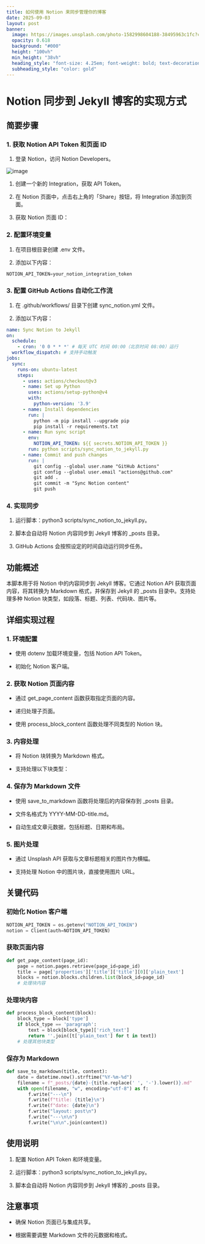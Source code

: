 ```yaml
---
title: 如何使用 Notion 来同步管理你的博客
date: 2025-09-03
layout: post
banner:
  image: https://images.unsplash.com/photo-1582998604188-38495963c1fc?crop=entropy&cs=tinysrgb&fit=max&fm=jpg&ixid=M3w2OTIwMzJ8MHwxfHJhbmRvbXx8fHx8fHx8fDE3NTY5MDkyMTh8&ixlib=rb-4.1.0&q=80&w=1080
  opacity: 0.618
  background: "#000"
  height: "100vh"
  min_height: "38vh"
  heading_style: "font-size: 4.25em; font-weight: bold; text-decoration: underline"
  subheading_style: "color: gold"
---
```


# Notion 同步到 Jekyll 博客的实现方式

## 简要步骤

### 1. 获取 Notion API Token 和页面 ID

1. 登录 Notion，访问 Notion Developers。

![image](https://prod-files-secure.s3.us-west-2.amazonaws.com/a7a0cc5a-89b9-4cda-8686-1fba0ca52f40/d19c1afe-dea5-4312-9333-786b0ba83054/image.png?X-Amz-Algorithm=AWS4-HMAC-SHA256&X-Amz-Content-Sha256=UNSIGNED-PAYLOAD&X-Amz-Credential=ASIAZI2LB466WZFXY2X5%2F20250903%2Fus-west-2%2Fs3%2Faws4_request&X-Amz-Date=20250903T142018Z&X-Amz-Expires=3600&X-Amz-Security-Token=IQoJb3JpZ2luX2VjEN3%2F%2F%2F%2F%2F%2F%2F%2F%2F%2FwEaCXVzLXdlc3QtMiJIMEYCIQCos7BiMrI9G4Dty8A%2FozQYekIb9n8T50YLIwG5Bc758QIhALWzqOxWizOG8ZRI1sRUNk%2BCVoq7yTohRtGk7QYw9yFDKv8DCEYQABoMNjM3NDIzMTgzODA1IgwJSGCcY8ps2ZPPdlwq3AMY49vwIfQQ3A2rPOPdyD6hlJAUTRLQHb6J3vspCQ5lmMPjf3ionwZVJb2KqEC4f3MABvJcEODDE0wIzEgk8qg1KG1kVyDFttI4gAGF%2Fn7jxOJim50RHYa1WQSYL%2Fl9tA3x%2BF0raKAE%2FcHr6i8LMDNmPsQ9uP1BNbt8XvodT41jDDW7aEQq8%2BUgFT5zc%2FnrM8vsCr0mCTXqN7F69dPlRkDodM0LR32v4vumK9pQfwB5QTNdcmd4bmRcxkegTMij4lJZbqGW0g3Orpn2BPbm%2BJT9F7xsPvoEUXMgS8NXvq2Scd1KgHeXh3ZqO7YmaDw3l%2FYIpzA3yIcoxUcAN%2BdivKBd2QLyliOzn0P06j9f0SxIuY437LudubVU5XA5W7Sze4ZNscapvxwOYLISDNGBgpwrD06nQVFRePP41psQvtF4aR%2BeKq5duKv%2BIsgfDDWhVLzaTZWdCURbZtUMuSHjgABzQQ%2F0zXXecMfrBH%2BpatKzERwpdKbsUPzGIwb%2F7vO8e31rpEX3R%2FC2v7bUwbT2VBpdIvZ4YPmJ%2BIKdsTsGodk59jJWzGfknyH4ZZ%2BjvUyFSMgLFlLVgd%2BeOeMCecSy%2Bm%2Bmobf%2BiP6sRfJJ%2BGuK%2BPOXrK0mnjkGFZHibE5HlzCv%2B%2BDFBjqkAfX%2BjVYw69KjwMGMjJmFPfA89NGzikI7g58Ifjr5sSjssGmz1KdF4X84gxeeGwaxj%2Fq38rEt56YwwTkZTXaTCVr9zvLkme1GRMKap6siRpl5LzeSBamdwnYewfJwn8sKaFnRm%2FDXdryawBFxh6DBi3tz6WJ5GojS81Lr4Se096G0DO2UtG6PUlxAKNiffJQXEgKzx8%2B8tXZXI3Zdjx3%2FmRt%2BVXUz&X-Amz-Signature=83c2bc6404ef4f0bc2e249f5540c1834c9fc92975cec59a39ac10c6fa0861d8f&X-Amz-SignedHeaders=host&x-amz-checksum-mode=ENABLED&x-id=GetObject)

1. 创建一个新的 Integration，获取 API Token。

1. 在 Notion 页面中，点击右上角的「Share」按钮，将 Integration 添加到页面。

1. 获取 Notion 页面 ID：


### 2. 配置环境变量

1. 在项目根目录创建 .env 文件。

1. 添加以下内容：

```javascript
NOTION_API_TOKEN=your_notion_integration_token
```

### 3. 配置 GitHub Actions 自动化工作流

1. 在 .github/workflows/ 目录下创建 sync_notion.yml 文件。

1. 添加以下内容：

```yaml
name: Sync Notion to Jekyll
on:
  schedule:
    - cron: '0 0 * * *' # 每天 UTC 时间 00:00（北京时间 08:00）运行
  workflow_dispatch: # 支持手动触发
jobs:
  sync:
    runs-on: ubuntu-latest
    steps:
      - uses: actions/checkout@v3
      - name: Set up Python
        uses: actions/setup-python@v4
        with:
          python-version: '3.9'
      - name: Install dependencies
        run: |
          python -m pip install --upgrade pip
          pip install -r requirements.txt
      - name: Run sync script
        env:
          NOTION_API_TOKEN: ${{ secrets.NOTION_API_TOKEN }}
        run: python scripts/sync_notion_to_jekyll.py
      - name: Commit and push changes
        run: |
          git config --global user.name "GitHub Actions"
          git config --global user.email "actions@github.com"
          git add .
          git commit -m "Sync Notion content"
          git push
```

### 4. 实现同步

1. 运行脚本：python3 scripts/sync_notion_to_jekyll.py。

1. 脚本会自动将 Notion 内容同步到 Jekyll 博客的 _posts 目录。

1. GitHub Actions 会按照设定的时间自动运行同步任务。

## 功能概述

本脚本用于将 Notion 中的内容同步到 Jekyll 博客。它通过 Notion API 获取页面内容，将其转换为 Markdown 格式，并保存到 Jekyll 的 _posts 目录中。支持处理多种 Notion 块类型，如段落、标题、列表、代码块、图片等。

## 详细实现过程

### 1. 环境配置

- 使用 dotenv 加载环境变量，包括 Notion API Token。

- 初始化 Notion 客户端。

### 2. 获取 Notion 页面内容

- 通过 get_page_content 函数获取指定页面的内容。

- 递归处理子页面。

- 使用 process_block_content 函数处理不同类型的 Notion 块。

### 3. 内容处理

- 将 Notion 块转换为 Markdown 格式。

- 支持处理以下块类型：


### 4. 保存为 Markdown 文件

- 使用 save_to_markdown 函数将处理后的内容保存到 _posts 目录。

- 文件名格式为 YYYY-MM-DD-title.md。

- 自动生成文章元数据，包括标题、日期和布局。

### 5. 图片处理

- 通过 Unsplash API 获取与文章标题相关的图片作为横幅。

- 支持处理 Notion 中的图片块，直接使用图片 URL。

## 关键代码

### 初始化 Notion 客户端

```python
NOTION_API_TOKEN = os.getenv("NOTION_API_TOKEN")
notion = Client(auth=NOTION_API_TOKEN)
```

### 获取页面内容

```python
def get_page_content(page_id):
    page = notion.pages.retrieve(page_id=page_id)
    title = page['properties']['title']['title'][0]['plain_text']
    blocks = notion.blocks.children.list(block_id=page_id)
    # 处理块内容
```

### 处理块内容

```python
def process_block_content(block):
    block_type = block['type']
    if block_type == 'paragraph':
        text = block[block_type]['rich_text']
        return ''.join([t['plain_text'] for t in text])
    # 处理其他块类型
```

### 保存为 Markdown

```python
def save_to_markdown(title, content):
    date = datetime.now().strftime("%Y-%m-%d")
    filename = f"_posts/{date}-{title.replace(' ', '-').lower()}.md"
    with open(filename, "w", encoding="utf-8") as f:
        f.write("---\n")
        f.write(f"title: {title}\n")
        f.write(f"date: {date}\n")
        f.write("layout: post\n")
        f.write("---\n\n")
        f.write("\n\n".join(content))
```

## 使用说明

1. 配置 Notion API Token 和环境变量。

1. 运行脚本：python3 scripts/sync_notion_to_jekyll.py。

1. 脚本会自动将 Notion 内容同步到 Jekyll 博客的 _posts 目录。

## 注意事项

- 确保 Notion 页面已与集成共享。

- 根据需要调整 Markdown 文件的元数据和格式。